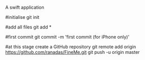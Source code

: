 A swift application

#initialise 
 git init

#add all files
 git add *

#first commit
 git commit -m 'first commit (for iPhone only)'

#at this stage create a GitHub repository
git remote add origin https://github.com/ranadas/FineMe.git
git push -u origin master
